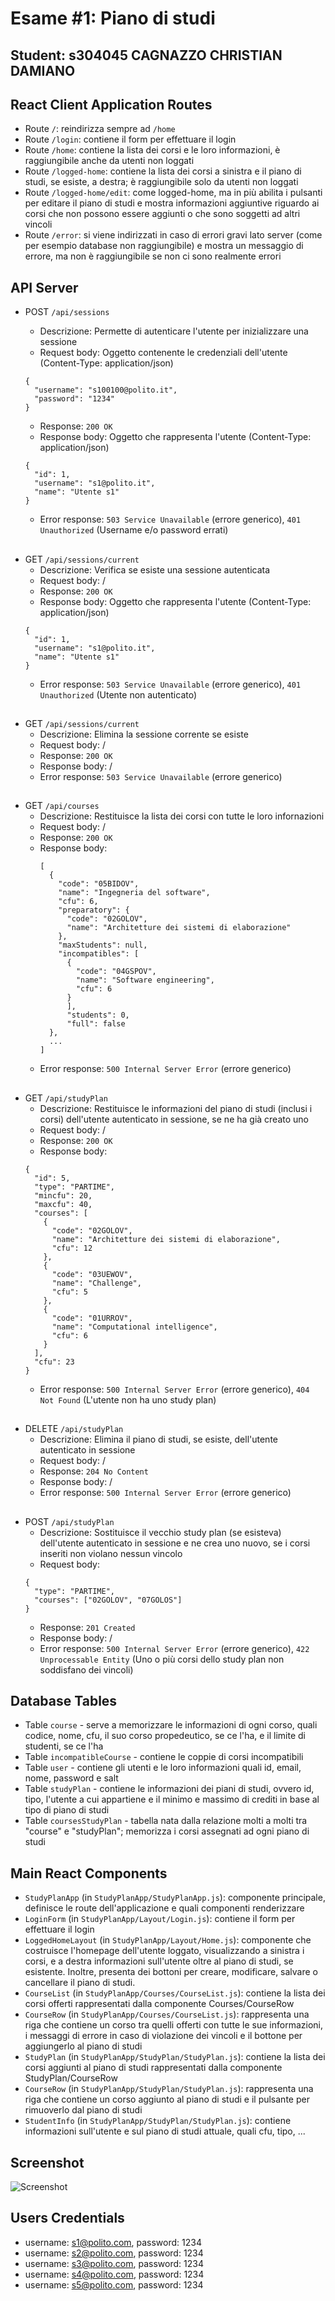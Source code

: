 # Esame #1: Piano di studi 
## Student: s304045 CAGNAZZO CHRISTIAN DAMIANO 

## React Client Application Routes

- Route `/`: reindirizza sempre ad `/home`
- Route `/login`: contiene il form per effettuare il login
- Route `/home`: contiene la lista dei corsi e le loro informazioni, è raggiungibile anche da utenti non loggati
- Route `/logged-home`: contiene la lista dei corsi a sinistra e il piano di studi, se esiste, a destra; è raggiungibile solo da utenti non loggati
- Route `/logged-home/edit`: come logged-home, ma in più abilita i pulsanti per editare il piano di studi e mostra informazioni aggiuntive riguardo ai corsi che non possono essere aggiunti o che sono soggetti ad altri vincoli 
- Route `/error`: si viene indirizzati in caso di errori gravi lato server (come per esempio database non raggiungibile) e mostra un messaggio di errore, ma non è raggiungibile se non ci sono realmente errori


## API Server

- POST `/api/sessions` 
  - Descrizione: Permette di autenticare l'utente per inizializzare una sessione
  - Request body: Oggetto contenente le credenziali dell'utente (Content-Type: application/json)
  
  ```
  {
    "username": "s100100@polito.it",
    "password": "1234"
  }
  ```

  - Response: `200 OK` 
  - Response body: Oggetto che rappresenta l'utente (Content-Type: application/json)
  ```
  {
    "id": 1,
    "username": "s1@polito.it",
    "name": "Utente s1"
  }
  ```
  - Error response: `503 Service Unavailable` (errore generico), `401 Unauthorized` (Username e/o password errati)

##

- GET `/api/sessions/current` 
  - Descrizione: Verifica se esiste una sessione autenticata
  - Request body: /
  - Response: `200 OK` 
  - Response body: Oggetto che rappresenta l'utente (Content-Type: application/json)
  ```
  {
    "id": 1,
    "username": "s1@polito.it",
    "name": "Utente s1"
  }
  ```
  - Error response: `503 Service Unavailable` (errore generico), `401 Unauthorized` (Utente non autenticato)


##


- GET `/api/sessions/current` 
  - Descrizione: Elimina la sessione corrente se esiste
  - Request body: /
  - Response: `200 OK` 
  - Response body: /
  - Error response: `503 Service Unavailable` (errore generico)


##


- GET `/api/courses` 
  - Descrizione: Restituisce la lista dei corsi con tutte le loro infornazioni
  - Request body: /
  - Response: `200 OK` 
  - Response body: 
    ```
    [
      {
        "code": "05BIDOV",
        "name": "Ingegneria del software",
        "cfu": 6,
        "preparatory": {
          "code": "02GOLOV",
          "name": "Architetture dei sistemi di elaborazione"
        },
        "maxStudents": null,
        "incompatibles": [
          {
            "code": "04GSPOV",
            "name": "Software engineering",
            "cfu": 6
          }
          ],
          "students": 0,
          "full": false
      },
      ...
    ]
    ```
  - Error response: `500 Internal Server Error` (errore generico)

##

- GET `/api/studyPlan` 
  - Descrizione: Restituisce le informazioni del piano di studi (inclusi i corsi) dell'utente autenticato in sessione, se ne ha già creato uno
  - Request body: /
  - Response: `200 OK` 
  - Response body: 
  ```
  {
    "id": 5,
    "type": "PARTIME",
    "mincfu": 20,
    "maxcfu": 40,
    "courses": [
      {
        "code": "02GOLOV",
        "name": "Architetture dei sistemi di elaborazione",
        "cfu": 12
      },
      {
        "code": "03UEWOV",
        "name": "Challenge",
        "cfu": 5
      },
      {
        "code": "01URROV",
        "name": "Computational intelligence",
        "cfu": 6
      }
    ],
    "cfu": 23
  }
  ```
  - Error response: `500 Internal Server Error` (errore generico), `404 Not Found` (L'utente non ha uno study plan)


##

- DELETE `/api/studyPlan` 
  - Descrizione: Elimina il piano di studi, se esiste, dell'utente autenticato in sessione
  - Request body: /
  - Response: `204 No Content` 
  - Response body: /
  - Error response: `500 Internal Server Error` (errore generico)

##


- POST `/api/studyPlan` 
  - Descrizione: Sostituisce il vecchio study plan (se esisteva) dell'utente autenticato in sessione e ne crea uno nuovo, se i corsi inseriti non violano nessun vincolo
  - Request body: 
  ```
  {
    "type": "PARTIME",
    "courses": ["02GOLOV", "07GOLOS"]
  }
  ```
  - Response: `201 Created` 
  - Response body: /
  - Error response: `500 Internal Server Error` (errore generico), `422 Unprocessable Entity` (Uno o più corsi dello study plan non soddisfano dei vincoli)





## Database Tables

- Table `course` - serve a memorizzare le informazioni di ogni corso, quali codice, nome, cfu, il suo corso propedeutico, se ce l'ha, e il limite di studenti, se ce l'ha
- Table `incompatibleCourse` - contiene le coppie di corsi incompatibili
- Table `user` - contiene gli utenti e le loro informazioni quali id, email, nome, password e salt
- Table `studyPlan` - contiene le informazioni dei piani di studi, ovvero id, tipo, l'utente a cui appartiene e il minimo e massimo di crediti in base al tipo di piano di studi
- Table `coursesStudyPlan` - tabella nata dalla relazione molti a molti tra "course" e "studyPlan"; memorizza i corsi assegnati ad ogni piano di studi

## Main React Components

- `StudyPlanApp` (in `StudyPlanApp/StudyPlanApp.js`): componente principale, definisce le route dell'applicazione e quali componenti renderizzare
- `LoginForm` (in `StudyPlanApp/Layout/Login.js`): contiene il form per effettuare il login
- `LoggedHomeLayout` (in `StudyPlanApp/Layout/Home.js`): componente che costruisce l'homepage dell'utente loggato, visualizzando a sinistra i corsi, e a destra informazioni sull'utente oltre al piano di studi, se esistente. Inoltre, presenta dei bottoni per creare, modificare, salvare o cancellare il piano di studi. 
- `CourseList` (in `StudyPlanApp/Courses/CourseList.js`): contiene la lista dei corsi offerti rappresentati dalla componente Courses/CourseRow
- `CourseRow` (in `StudyPlanApp/Courses/CourseList.js`): rappresenta una riga che contiene un corso tra quelli offerti con tutte le sue informazioni, i messaggi di errore in caso di violazione dei vincoli e il bottone per aggiungerlo al piano di studi
- `StudyPlan` (in `StudyPlanApp/StudyPlan/StudyPlan.js`):  contiene la lista dei corsi aggiunti al piano di studi rappresentati dalla componente StudyPlan/CourseRow
- `CourseRow` (in `StudyPlanApp/StudyPlan/StudyPlan.js`): rappresenta una riga che contiene un corso aggiunto al piano di studi e il pulsante per rimuoverlo dal piano di studi
- `StudentInfo` (in `StudyPlanApp/StudyPlan/StudyPlan.js`): contiene informazioni sull'utente e sul piano di studi attuale, quali cfu, tipo, ...

## Screenshot

![Screenshot](./img/screenshot.jpg)

## Users Credentials

- username: s1@polito.com, password: 1234 
- username: s2@polito.com, password: 1234 
- username: s3@polito.com, password: 1234 
- username: s4@polito.com, password: 1234 
- username: s5@polito.com, password: 1234 
